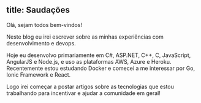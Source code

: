 title: Saudações
---
Olá, sejam todos bem-vindos!

Neste blog eu irei escrever sobre as minhas experiências com desenvolvimento e devops.

Hoje eu desenvolvo primariamente em C#, ASP.NET, C++, C, JavaScript, AngularJS e Node.js, e uso as plataformas AWS, Azure e Heroku. Recentemente estou estudando Docker e comecei a me interessar por Go, Ionic Framework e React.

Logo irei começar a postar artigos sobre as tecnologias que estou trabalhando para incentivar e ajudar a comunidade em geral!
